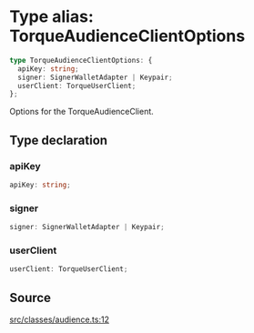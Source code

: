 # Type alias: TorqueAudienceClientOptions

```ts
type TorqueAudienceClientOptions: {
  apiKey: string;
  signer: SignerWalletAdapter | Keypair;
  userClient: TorqueUserClient;
};
```

Options for the TorqueAudienceClient.

## Type declaration

### apiKey

```ts
apiKey: string;
```

### signer

```ts
signer: SignerWalletAdapter | Keypair;
```

### userClient

```ts
userClient: TorqueUserClient;
```

## Source

[src/classes/audience.ts:12](https://github.com/torque-labs/torque-ts-sdk/blob/e7e20c5519300f3127faf1f4bde402ef91d14a40/src/classes/audience.ts#L12)
